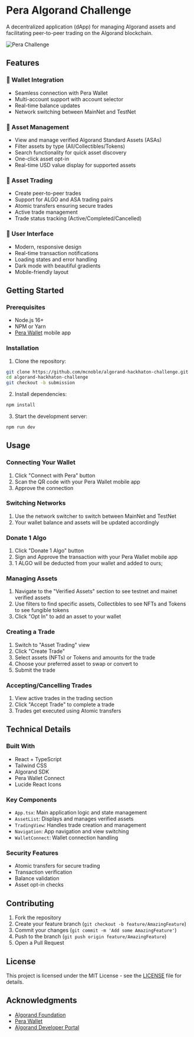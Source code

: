 # Pera Algorand Challenge

A decentralized application (dApp) for managing Algorand assets and facilitating peer-to-peer trading on the Algorand blockchain.

![Pera Challenge](https://images.unsplash.com/photo-1639762681485-074b7f938ba0?auto=format&fit=crop&q=80&w=2232&ixlib=rb-4.0.3)

## Features

### 🔐 Wallet Integration
- Seamless connection with Pera Wallet
- Multi-account support with account selector
- Real-time balance updates
- Network switching between MainNet and TestNet

### 💎 Asset Management
- View and manage verified Algorand Standard Assets (ASAs)
- Filter assets by type (All/Collectibles/Tokens)
- Search functionality for quick asset discovery
- One-click asset opt-in
- Real-time USD value display for supported assets

### 💱 Asset Trading
- Create peer-to-peer trades
- Support for ALGO and ASA trading pairs
- Atomic transfers ensuring secure trades
- Active trade management
- Trade status tracking (Active/Completed/Cancelled)

### 🎨 User Interface
- Modern, responsive design
- Real-time transaction notifications
- Loading states and error handling
- Dark mode with beautiful gradients
- Mobile-friendly layout

## Getting Started

### Prerequisites
- Node.js 16+
- NPM or Yarn
- [Pera Wallet](https://perawallet.app/) mobile app

### Installation

1. Clone the repository:
```bash
git clone https://github.com/mcnoble/algorand-hackhaton-challenge.git
cd algorand-hackhaton-challenge
git checkout -b submission
```

2. Install dependencies:
```bash
npm install
```

3. Start the development server:
```bash
npm run dev
```

## Usage

### Connecting Your Wallet
1. Click "Connect with Pera" button
2. Scan the QR code with your Pera Wallet mobile app
3. Approve the connection

### Switching Networks
1. Use the network switcher to switch between MainNet and TestNet
2. Your wallet balance and assets will be updated accordingly

### Donate 1 Algo
1. Click "Donate 1 Algo" button
2. Sign and Approve the transaction with your Pera Wallet mobile app
3. 1 ALGO will be deducted from your wallet and added to ours;

### Managing Assets
1. Navigate to the "Verified Assets" section to see testnet and mainet verified assets
2. Use filters to find specific assets, Collectibles to see NFTs and Tokens to see fungible tokens
3. Click "Opt In" to add an asset to your wallet

### Creating a Trade
1. Switch to "Asset Trading" view
2. Click "Create Trade"
3. Select assets (NFTs) or Tokens and amounts for the trade
4. Choose your preferred asset to swap or convert to
4. Submit the trade

### Accepting/Cancelling Trades
1. View active trades in the trading section
2. Click "Accept Trade" to complete a trade
3. Trades get executed using Atomic transfers

## Technical Details

### Built With
- React + TypeScript
- Tailwind CSS
- Algorand SDK
- Pera Wallet Connect
- Lucide React Icons

### Key Components
- `App.tsx`: Main application logic and state management
- `AssetList`: Displays and manages verified assets
- `TradingView`: Handles trade creation and management
- `Navigation`: App navigation and view switching
- `WalletConnect`: Wallet connection handling

### Security Features
- Atomic transfers for secure trading
- Transaction verification
- Balance validation
- Asset opt-in checks

## Contributing

1. Fork the repository
2. Create your feature branch (`git checkout -b feature/AmazingFeature`)
3. Commit your changes (`git commit -m 'Add some AmazingFeature'`)
4. Push to the branch (`git push origin feature/AmazingFeature`)
5. Open a Pull Request

## License

This project is licensed under the MIT License - see the [LICENSE](LICENSE) file for details.

## Acknowledgments

- [Algorand Foundation](https://www.algorand.foundation/)
- [Pera Wallet](https://perawallet.app/)
- [Algorand Developer Portal](https://developer.algorand.org/)